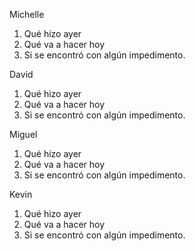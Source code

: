 Michelle
1. Qué hizo ayer
2. Qué va a hacer hoy
3. Si se encontró con algún impedimento.

David
1. Qué hizo ayer
2. Qué va a hacer hoy
3. Si se encontró con algún impedimento.


Miguel 
1. Qué hizo ayer
2. Qué va a hacer hoy
3. Si se encontró con algún impedimento.

Kevin
1. Qué hizo ayer
2. Qué va a hacer hoy
3. Si se encontró con algún impedimento.
